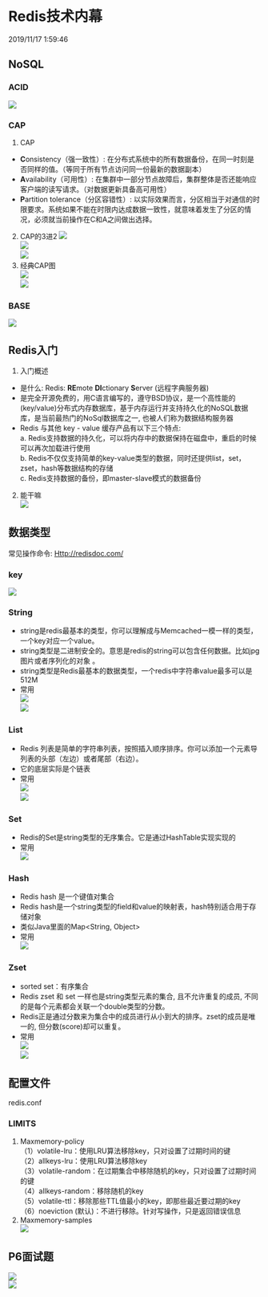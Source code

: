 # Redis技术内幕 #
2019/11/17 1:59:46  

## NoSQL ##
### ACID ###
![](https://i.imgur.com/pV1Jj1W.png)

### CAP ###
1. CAP
 - **C**onsistency（强一致性）: 在分布式系统中的所有数据备份，在同一时刻是否同样的值。（等同于所有节点访问同一份最新的数据副本）
 - **A**vailability（可用性）: 在集群中一部分节点故障后，集群整体是否还能响应客户端的读写请求。（对数据更新具备高可用性）
 - **P**artition tolerance（分区容错性）: 以实际效果而言，分区相当于对通信的时限要求。系统如果不能在时限内达成数据一致性，就意味着发生了分区的情况，必须就当前操作在C和A之间做出选择。
2. CAP的3进2
![](https://i.imgur.com/t7zPyd2.png)  
![](https://i.imgur.com/Pz7F5oM.png)  
![](https://i.imgur.com/3RJbXRF.png)
3. 经典CAP图  
![](https://i.imgur.com/PvIpnzF.png)  
![](https://i.imgur.com/8SJFLyH.jpg)

### BASE ###
![](https://i.imgur.com/pG9tVSx.png)

## Redis入门 ##
1. 入门概述
 - 是什么: Redis: **RE**mote **DI**ctionary **S**erver (远程字典服务器)
 - 是完全开源免费的，用C语言编写的，遵守BSD协议，是一个高性能的(key/value)分布式内存数据库，基于内存运行并支持持久化的NoSQL数据库，是当前最热门的NoSql数据库之一, 也被人们称为数据结构服务器
 - Redis 与其他 key - value 缓存产品有以下三个特点:  
a. Redis支持数据的持久化，可以将内存中的数据保持在磁盘中，重启的时候可以再次加载进行使用  
b. Redis不仅仅支持简单的key-value类型的数据，同时还提供list，set，zset，hash等数据结构的存储  
c. Redis支持数据的备份，即master-slave模式的数据备份
2. 能干嘛  
![](https://i.imgur.com/pVl1j4f.png)

## 数据类型 ##
常见操作命令: [Http://redisdoc.com/](Http://redisdoc.com/)

### key ###
![](https://i.imgur.com/WwImq8h.jpg)

### String ###
- string是redis最基本的类型，你可以理解成与Memcached一模一样的类型，一个key对应一个value。
- string类型是二进制安全的。意思是redis的string可以包含任何数据。比如jpg图片或者序列化的对象 。
- string类型是Redis最基本的数据类型，一个redis中字符串value最多可以是512M
- 常用  
![](https://i.imgur.com/VPVLZWm.jpg)  
![](https://i.imgur.com/DJWiQ4B.jpg)

### List ###
- Redis 列表是简单的字符串列表，按照插入顺序排序。你可以添加一个元素导列表的头部（左边）或者尾部（右边）。
- 它的底层实际是个链表
- 常用  
![](https://i.imgur.com/un6ATYk.jpg)  
![](https://i.imgur.com/odsWdx1.jpg)

### Set ###
- Redis的Set是string类型的无序集合。它是通过HashTable实现实现的
- 常用  
![](https://i.imgur.com/HHvHtTO.jpg)

### Hash ###
- Redis hash 是一个键值对集合
- Redis hash是一个string类型的field和value的映射表，hash特别适合用于存储对象
- 类似Java里面的Map<String, Object>
- 常用  
![](https://i.imgur.com/xUwMmYD.jpg)

### Zset ###
- sorted set：有序集合
- Redis zset 和 set 一样也是string类型元素的集合, 且不允许重复的成员, 不同的是每个元素都会关联一个double类型的分数。
- Redis正是通过分数来为集合中的成员进行从小到大的排序。zset的成员是唯一的, 但分数(score)却可以重复。
- 常用  
![](https://i.imgur.com/00DvzXj.jpg)  
![](https://i.imgur.com/CwXFRId.jpg)

## 配置文件 ##
redis.conf
### LIMITS ###
1. Maxmemory-policy  
（1）volatile-lru：使用LRU算法移除key，只对设置了过期时间的键  
（2）allkeys-lru：使用LRU算法移除key  
（3）volatile-random：在过期集合中移除随机的key，只对设置了过期时间的键  
（4）allkeys-random：移除随机的key  
（5）volatile-ttl：移除那些TTL值最小的key，即那些最近要过期的key  
（6）noeviction (默认)：不进行移除。针对写操作，只是返回错误信息
2. Maxmemory-samples  
![](https://i.imgur.com/waEZyDh.png)

## P6面试题 ##
![](https://i.imgur.com/XaNeGcO.png)  
![](https://i.imgur.com/d35Cc4I.png)